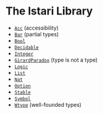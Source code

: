 # The Istari Library

- [`Acc`](lib/acc.html) (accessibility)
- [`Bar`](lib/bar.html) (partial types)
- [`Bool`](lib/bool.html)
- [`Decidable`](lib/decidable.html)
- [`Integer`](lib/integer.html)
- [`GirardParadox`](lib/girard-paradox.html) (type is not a type)
- [`Logic`](lib/logic.html)
- [`List`](lib/list.html)
- [`Nat`](lib/nat.html)
- [`Option`](lib/option.html)
- [`Stable`](lib/stable.html)
- [`Symbol`](lib/symbol.html)
- [`Wtype`](lib/wtype.html) (well-founded types)
